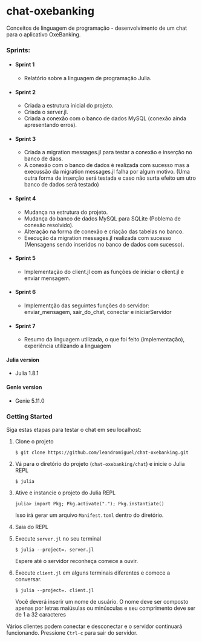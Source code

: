 # chat-oxebanking
Conceitos de linguagem de programação - desenvolvimento de um chat para o aplicativo OxeBanking.

### Sprints:

- #### **Sprint 1**
  - Relatório sobre a linguagem de programação Julia.
- #### **Sprint 2**
  - Criada a estrutura inicial do projeto.
  - Criada o server.jl.
  - Criada a conexão com o banco de dados MySQL (conexão ainda apresentando erros).
- #### **Sprint 3**
  - Criada a migration messages.jl para testar a conexão e inserção no banco de daos.
  - A conexão com o banco de dados é realizada com sucesso mas a execussão da migration messages.jl falha por algum motivo. (Uma outra forma de inserção será testada e caso não surta efeito um utro banco de dados será testado)
- #### **Sprint 4**
  - Mudança na estrutura do projeto.
  - Mudança do banco de dados MySQL para SQLite (Poblema de conexão resolvido).
  - Alteração na forma de conexão e criação das tabelas no banco.
  - Execução da migration messages.jl realizada com sucesso (Mensagens sendo inseridos no banco de dados com sucesso).
- #### **Sprint 5**
  - Implementação do client.jl com as funções de iniciar o client.jl e enviar mensagem.
- #### **Sprint 6**
  - Implementção das seguintes funções do servidor: enviar_mensagem, sair_do_chat, conectar e iniciarServidor 
- #### **Sprint 7**
  - Resumo da linguagem utilizada, o que foi feito (implementação), experiência utilizando a linguagem

#### Julia version

- Julia 1.8.1

#### Genie version

- Genie 5.11.0

### Getting Started

Siga estas etapas para testar o chat em seu localhost:

1. Clone o projeto

    ```
    $ git clone https://github.com/leandromiguel/chat-oxebanking.git
    ```

1. Vá para o diretório do projeto (`chat-oxebanking/chat`) e inicie o Julia REPL

    ```
    $ julia
    ```

1. Ative e instancie o projeto do Julia REPL

    ```
    julia> import Pkg; Pkg.activate("."); Pkg.instantiate()
    ```

    Isso irá gerar um arquivo `Manifest.toml` dentro do diretório.

1. Saia do REPL

1. Execute `server.jl` no seu terminal
    ```
    $ julia --project=. server.jl
    ```

    Espere até o servidor reconheça comece a ouvir.

1. Execute `client.jl` em alguns terminais diferentes e comece a conversar.
    ```
    $ julia --project=. client.jl
    ```

    Você deverá inserir um nome de usuário. O nome deve ser composto apenas por letras maiúsulas ou minúsculas e seu comprimento deve ser de 1 a 32 caracteres

Vários clientes podem conectar e desconectar e o servidor continuará funcionando. Pressione `Ctrl-c` para sair do servidor.
